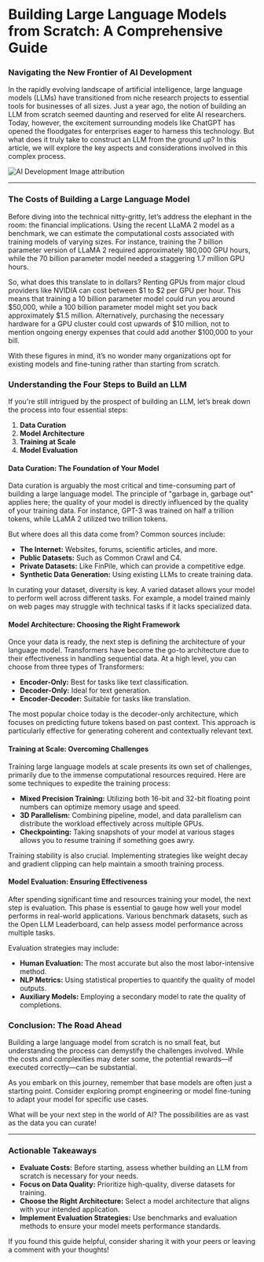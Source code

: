 # Building Large Language Models from Scratch: A Comprehensive Guide

### Navigating the New Frontier of AI Development

In the rapidly evolving landscape of artificial intelligence, large language models (LLMs) have transitioned from niche research projects to essential tools for businesses of all sizes. Just a year ago, the notion of building an LLM from scratch seemed daunting and reserved for elite AI researchers. Today, however, the excitement surrounding models like ChatGPT has opened the floodgates for enterprises eager to harness this technology. But what does it truly take to construct an LLM from the ground up? In this article, we will explore the key aspects and considerations involved in this complex process.

![AI Development](https://example.com/image.jpg) Image attribution

* * *

### The Costs of Building a Large Language Model

Before diving into the technical nitty-gritty, let’s address the elephant in the room: the financial implications. Using the recent LLaMA 2 model as a benchmark, we can estimate the computational costs associated with training models of varying sizes. For instance, training the 7 billion parameter version of LLaMA 2 required approximately 180,000 GPU hours, while the 70 billion parameter model needed a staggering 1.7 million GPU hours. 

So, what does this translate to in dollars? Renting GPUs from major cloud providers like NVIDIA can cost between $1 to $2 per GPU per hour. This means that training a 10 billion parameter model could run you around $50,000, while a 100 billion parameter model might set you back approximately $1.5 million. Alternatively, purchasing the necessary hardware for a GPU cluster could cost upwards of $10 million, not to mention ongoing energy expenses that could add another $100,000 to your bill. 

With these figures in mind, it’s no wonder many organizations opt for existing models and fine-tuning rather than starting from scratch.

### Understanding the Four Steps to Build an LLM

If you're still intrigued by the prospect of building an LLM, let’s break down the process into four essential steps: 

1. **Data Curation**
2. **Model Architecture**
3. **Training at Scale**
4. **Model Evaluation**

#### Data Curation: The Foundation of Your Model

Data curation is arguably the most critical and time-consuming part of building a large language model. The principle of "garbage in, garbage out" applies here; the quality of your model is directly influenced by the quality of your training data. For instance, GPT-3 was trained on half a trillion tokens, while LLaMA 2 utilized two trillion tokens. 

But where does all this data come from? Common sources include:

- **The Internet:** Websites, forums, scientific articles, and more.
- **Public Datasets:** Such as Common Crawl and C4.
- **Private Datasets:** Like FinPile, which can provide a competitive edge.
- **Synthetic Data Generation:** Using existing LLMs to create training data.

In curating your dataset, diversity is key. A varied dataset allows your model to perform well across different tasks. For example, a model trained mainly on web pages may struggle with technical tasks if it lacks specialized data.

#### Model Architecture: Choosing the Right Framework

Once your data is ready, the next step is defining the architecture of your language model. Transformers have become the go-to architecture due to their effectiveness in handling sequential data. At a high level, you can choose from three types of Transformers:

- **Encoder-Only:** Best for tasks like text classification.
- **Decoder-Only:** Ideal for text generation.
- **Encoder-Decoder:** Suitable for tasks like translation.

The most popular choice today is the decoder-only architecture, which focuses on predicting future tokens based on past context. This approach is particularly effective for generating coherent and contextually relevant text.

#### Training at Scale: Overcoming Challenges

Training large language models at scale presents its own set of challenges, primarily due to the immense computational resources required. Here are some techniques to expedite the training process:

- **Mixed Precision Training:** Utilizing both 16-bit and 32-bit floating point numbers can optimize memory usage and speed.
- **3D Parallelism:** Combining pipeline, model, and data parallelism can distribute the workload effectively across multiple GPUs.
- **Checkpointing:** Taking snapshots of your model at various stages allows you to resume training if something goes awry.

Training stability is also crucial. Implementing strategies like weight decay and gradient clipping can help maintain a smooth training process.

#### Model Evaluation: Ensuring Effectiveness

After spending significant time and resources training your model, the next step is evaluation. This phase is essential to gauge how well your model performs in real-world applications. Various benchmark datasets, such as the Open LLM Leaderboard, can help assess model performance across multiple tasks.

Evaluation strategies may include:

- **Human Evaluation:** The most accurate but also the most labor-intensive method.
- **NLP Metrics:** Using statistical properties to quantify the quality of model outputs.
- **Auxiliary Models:** Employing a secondary model to rate the quality of completions.

### Conclusion: The Road Ahead

Building a large language model from scratch is no small feat, but understanding the process can demystify the challenges involved. While the costs and complexities may deter some, the potential rewards—if executed correctly—can be substantial. 

As you embark on this journey, remember that base models are often just a starting point. Consider exploring prompt engineering or model fine-tuning to adapt your model for specific use cases. 

What will be your next step in the world of AI? The possibilities are as vast as the data you can curate!

* * *

### Actionable Takeaways

- **Evaluate Costs:** Before starting, assess whether building an LLM from scratch is necessary for your needs.
- **Focus on Data Quality:** Prioritize high-quality, diverse datasets for training.
- **Choose the Right Architecture:** Select a model architecture that aligns with your intended application.
- **Implement Evaluation Strategies:** Use benchmarks and evaluation methods to ensure your model meets performance standards.

If you found this guide helpful, consider sharing it with your peers or leaving a comment with your thoughts!